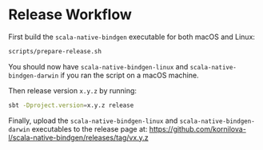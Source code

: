 # Release Workflow

First build the `scala-native-bindgen` executable for both macOS and
Linux:

```sh
scripts/prepare-release.sh
```

You should now have `scala-native-bindgen-linux` and
`scala-native-bindgen-darwin` if you ran the script on a macOS machine.

Then release version `x.y.z` by running:

```sh
sbt -Dproject.version=x.y.z release
```

Finally, upload the `scala-native-bindgen-linux` and
`scala-native-bindgen-darwin` executables to the release page at:
<https://github.com/kornilova-l/scala-native-bindgen/releases/tag/vx.y.z>